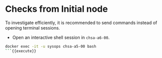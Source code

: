 # Checks from Initial node

To investigate efficiently, it is recommended to send commands instead of opening terminal sessions.

* Open an interactive shell session in `chsa-a6-00`.

```bash
docker exec -it -u sysops chsa-a5-00 bash
```{{execute}}
